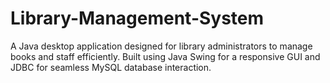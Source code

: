 # Library-Management-System
A Java desktop application designed for library administrators to manage books and staff efficiently. Built using Java Swing for a responsive GUI and JDBC for seamless MySQL database interaction.
